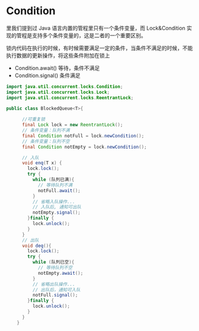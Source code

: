 # Condition

里我们提到过 Java 语言内置的管程里只有一个条件变量，而 Lock&Condition 实现的管程是支持多个条件变量的，这是二者的一个重要区别。

锁内代码在执行的时候，有时候需要满足一定的条件，当条件不满足的时候，不能执行数据的更新操作，将这些条件附加在锁上

- Condition.await() 等待，条件不满足
- Condition.signal() 条件满足


```java
import java.util.concurrent.locks.Condition;
import java.util.concurrent.locks.Lock;
import java.util.concurrent.locks.ReentrantLock;

public class BlockedQueue<T>{
	
	  //可重复锁
	  final Lock lock = new ReentrantLock();
	  // 条件变量：队列不满  
	  final Condition notFull = lock.newCondition();
	  // 条件变量：队列不空  
	  final Condition notEmpty = lock.newCondition();

	  // 入队
	  void enq(T x) {
	    lock.lock();
	    try {
	      while (队列已满){
	        // 等待队列不满
	        notFull.await();
	      }  
	      // 省略入队操作...
	      // 入队后, 通知可出队
	      notEmpty.signal();
	    }finally {
	      lock.unlock();
	    }
	  }
	  // 出队
	  void deq(){
	    lock.lock();
	    try {
	      while (队列已空){
	        // 等待队列不空
	        notEmpty.await();
	      }  
	      // 省略出队操作...
	      // 出队后，通知可入队
	      notFull.signal();
	    }finally {
	      lock.unlock();
	    }  
	  }
	}


```






